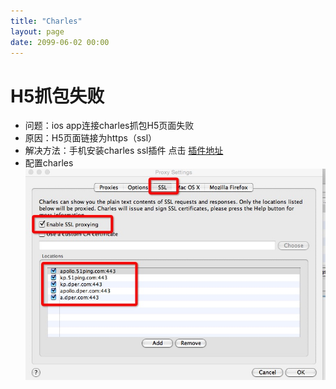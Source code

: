 ```yaml
---
title: "Charles"
layout: page
date: 2099-06-02 00:00
---
```


# H5抓包失败 #

* 问题：ios app连接charles抓包H5页面失败
* 原因：H5页面链接为https（ssl）
* 解决方法：手机安装charles ssl插件
         点击  [插件地址](http://www.charlesproxy.com/assets/legacy-ssl/charles.crt)
* 配置charles
![charlesssl](/attach/charlesssl.png)